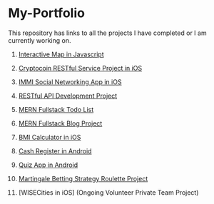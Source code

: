 # My-Portfolio
This repository has links to all the projects I have completed or I am currently working on.


1. [Interactive Map in Javascript](https://map-project-kmce.onrender.com/)
  
3. [Cryptocoin RESTful Service Project in iOS](https://github.com/Tselhacode/CryptoCoin.git)

4. [IMMI Social Networking App in iOS](https://github.com/Tselhacode/IMMI.git) 

5. [RESTful API Development Project](https://github.com/Tselhacode/REST-API-Project.git)

6. [MERN Fullstack Todo List](https://github.com/Tselhacode/Node.js-backed-To-do-List-Web-Application.git)

7. [MERN Fullstack Blog Project](https://github.com/Tselhacode/Node.js-backed-BlogPost-Web-Applications.git)

8. [BMI Calculator in iOS](https://github.com/Tselhacode/BMI_Calculator.git)

9. [Cash Register in Android](https://github.com/Tselhacode/CashRegisterProjectAssignmentTwo)

10. [Quiz App in Android](https://github.com/Tselhacode/Quiz_App.git) 

11. [Martingale Betting Strategy Roulette Project](https://github.com/Tselhacode/Martingale-Betting-Strategy-Project)

12. [WISECities in iOS] (Ongoing Volunteer Private Team Project)
